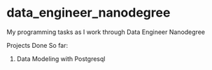 # data_engineer_nanodegree
My programming tasks as I work through Data Engineer Nanodegree 

Projects Done So far:

1. Data Modeling with Postgresql
